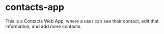 # contacts-app
This is a Contacts Web App, where a user can see their contact, edit that information, and add more contacts.
